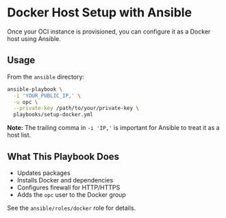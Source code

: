 # Docker Host Setup with Ansible

Once your OCI instance is provisioned, you can configure it as a Docker host using Ansible.

## Usage

From the `ansible` directory:

```bash
ansible-playbook \
  -i 'YOUR_PUBLIC_IP,' \
  -u opc \
  --private-key /path/to/your/private-key \
  playbooks/setup-docker.yml
```

**Note:** The trailing comma in `-i 'IP,'` is important for Ansible to treat it as a host list.

## What This Playbook Does

- Updates packages
- Installs Docker and dependencies
- Configures firewall for HTTP/HTTPS
- Adds the `opc` user to the Docker group

See the `ansible/roles/docker` role for details.
